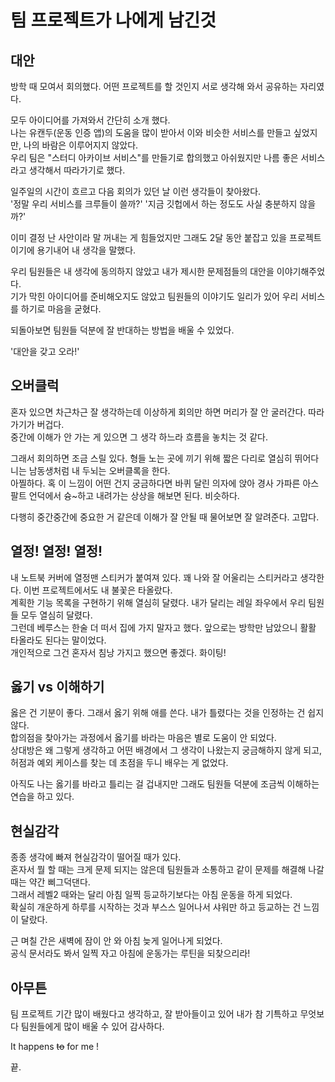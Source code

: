 # 팀 프로젝트가 나에게 남긴것

## 대안

방학 때 모여서 회의했다. 어떤 프로젝트를 할 것인지 서로 생각해 와서 공유하는 자리였다.

모두 아이디어를 가져와서 간단히 소개 했다.  
나는 유캔두(운동 인증 앱)의 도움을 많이 받아서 이와 비슷한 서비스를 만들고 싶었지만, 나의 바람은 이루어지지 않았다.  
우리 팀은 "스터디 아카이브 서비스"를 만들기로 합의했고 아쉬웠지만 나름 좋은 서비스라고 생각해서 따라가기로 했다.

일주일의 시간이 흐르고 다음 회의가 있던 날 이런 생각들이 찾아왔다.  
'정말 우리 서비스를 크루들이 쓸까?' '지금 깃헙에서 하는 정도도 사실 충분하지 않을까?'

이미 결정 난 사안이라 말 꺼내는 게 힘들었지만 그래도 2달 동안 붙잡고 있을 프로젝트이기에 용기내어 내 생각을 말했다.

우리 팀원들은 내 생각에 동의하지 않았고 내가 제시한 문제점들의 대안을 이야기해주었다.  
기가 막힌 아이디어를 준비해오지도 않았고 팀원들의 이야기도 일리가 있어 우리 서비스를 하기로 마음을 굳혔다.

되돌아보면 팀원들 덕분에 잘 반대하는 방법을 배울 수 있었다.

'대안을 갖고 오라!'

## 오버클럭

혼자 있으면 차근차근 잘 생각하는데 이상하게 회의만 하면 머리가 잘 안 굴러간다. 따라가기가 버겁다.  
중간에 이해가 안 가는 게 있으면 그 생각 하느라 흐름을 놓치는 것 같다.

그래서 회의하면 조금 스릴 있다. 형들 노는 곳에 끼기 위해 짧은 다리로 열심히 뛰어다니는 남동생처럼 내 두뇌는 오버클록을 한다.  
아찔하다. 혹 이 느낌이 어떤 건지 궁금하다면 바퀴 달린 의자에 앉아 경사 가파른 아스팔트 언덕에서 슝~하고 내려가는 상상을 해보면 된다. 비슷하다.

다행히 중간중간에 중요한 거 같은데 이해가 잘 안될 때 물어보면 잘 알려준다. 고맙다.

## 열정! 열정! 열정!

내 노트북 커버에 열정맨 스티커가 붙여져 있다. 꽤 나와 잘 어울리는 스티커라고 생각한다. 이번 프로젝트에서도 내 불꽃은 타올랐다.  
계획한 기능 목록을 구현하기 위해 열심히 달렸다. 내가 달리는 레일 좌우에서 우리 팀원들 모두 열심히 달렸다.  
그런데 베루스는 한술 더 떠서 집에 가지 말자고 했다. 앞으로는 방학만 남았으니 활활 타올라도 된다는 말이었다.  
개인적으로 그건 혼자서 침낭 가지고 했으면 좋겠다. 화이팅!

## 옳기 vs 이해하기

옳은 건 기분이 좋다. 그래서 옳기 위해 애를 쓴다. 내가 틀렸다는 것을 인정하는 건 쉽지 않다.  
합의점을 찾아가는 과정에서 옳기를 바라는 마음은 별로 도움이 안 되었다.  
상대방은 왜 그렇게 생각하고 어떤 배경에서 그 생각이 나왔는지 궁금해하지 않게 되고,  
허점과 예외 케이스를 찾는 데 초점을 두니 배우는 게 없었다.

아직도 나는 옳기를 바라고 틀리는 걸 겁내지만 그래도 팀원들 덕분에 조금씩 이해하는 연습을 하고 있다.

## 현실감각

종종 생각에 빠져 현실감각이 떨어질 때가 있다.  
혼자서 뭘 할 때는 크게 문제 되지는 않은데 팀원들과 소통하고 같이 문제를 해결해 나갈 때는 약간 삐그덕댄다.  
그래서 레벨2 때와는 달리 아침 일찍 등교하기보다는 아침 운동을 하게 되었다.  
확실히 개운하게 하루를 시작하는 것과 부스스 일어나서 샤워만 하고 등교하는 건 느낌이 달랐다.

근 며칠 간은 새벽에 잠이 안 와 아침 늦게 일어나게 되었다.  
공식 문서라도 봐서 일찍 자고 아침에 운동가는 루틴을 되찾으리라!

## 아무튼

팀 프로젝트 기간 많이 배웠다고 생각하고, 잘 받아들이고 있어 내가 참 기특하고 무엇보다 팀원들에게 많이 배울 수 있어 감사하다.

It happens <s>to</s> for me !

끝.
